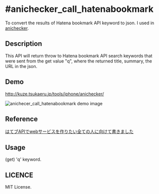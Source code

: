 #anichecker_call_hatenabookmark
====

To convert the results of Hatena bookmark API keyword to json.
I used in [anichecker](http://kuze.tsukaeru.jp/tools/anichecker/ "anichecker").

## Description

This API will return throw to Hatena bookmark API search keywords that were sent from the get value "q", where the returned title, summary, the URL in the json.

## Demo

<http://kuze.tsukaeru.jp/tools/iphone/anichecker/>

![anichecer_call_hatenabookmark demo image](http://kuze.tsukaeru.jp/tsunezune/imgbox/201604/20160402anichecker__review_preparation/20160402anichecker_review_preparation_sample.png)

## Reference

[はてブAPIでwebサービスを作りたい全ての人に向けて書きました](https://syncer.jp/hatebu-api-matome "はてブAPIでwebサービスを作りたい全ての人に向けて書きました")

## Usage

(get) 'q' keyword.

## LICENCE

MIT License.

